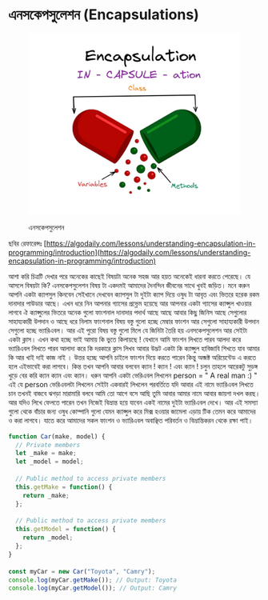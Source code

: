 # এনসকেপসুলেশন (Encapsulations)



<figure><img src="../.gitbook/assets/image.png" alt=""><figcaption><p>এনসকেপসুলেশন</p></figcaption></figure>

ছবির রেফারেন্সঃ [https://algodaily.com/lessons/understanding-encapsulation-in-programming/introduction](https://algodaily.com/lessons/understanding-encapsulation-in-programming/introduction)

আশা করি চিত্রটি দেখার পরে অনেকের কাছেই বিষয়টা অনেক সহজ আর হয়ত অনেকেই ধারনা করতে পেরেছে। যে আসলে বিষয়টা কি? এনসকেপসুলেশন বিষয় টা একদমই আমাদের দৈনন্দিন জীবনের সাথে খুবই জড়িত। মনে করুন আপনি একটা ক্যাপসুল কিনবেন সেইখানে দেখবেন ক্যাপসুল টা দুইটা ক্যাপ দিয়ে ওষুধ টা আবৃত এবং ভিতরে হরেক রকম দানাদার পাউডার আছে। এখন ধরে নিন আপনার গ্যাসের প্রভ্লেম হয়েছে আর আপনার একটা গ্যাসের ক্যাপ্সুল খাওয়ার লাগবে ঐ ক্যাপ্সুলের ভিতরে অনেক গুলো ফাংশনাল দানাদার পদার্থ আছে আছে আবার কিছু জিনিস আছে সেগুলোর সাহায্যকারী উপদান ও আছে ধরে নিলাম ফাংশনাল বিষয় বস্তু গুলো হচ্ছে মেম্বার ফাংশন আর সেগুলো সাহায্যকারী উপদান সেগুলো হচ্ছে ভ্যারিএবল।  আর এই পুরো বিষয় বস্তু গুলো মিলে যে জিনিটা তৈরি হয় এনসকেপসুলেশন আর সেইটা একটা ক্লাস। এখন কথা হচ্ছে ভাই আমায় কি ভুতে কিলায়ছে ! যেখানে আমি ফাংশন লিখতে পারব আলদা করে ভ্যারিএবল লিখতে পারব আলাদা করে কি দরকারে ক্লাস লিখব আবার উদ্ভট একটা কি ক্যাপ্সুল হাবিজাবি শিখতে যাব আমার কি আর খাই দাই কাজ নাই । উত্তর হচ্ছে আপনি চাইলে ফাংশন দিয়ে করতে পারেন কিন্তু অব্জক্ট অরিয়েন্টেড এ করতে হলে এইভাবেই করা লাগবে। কিন্ত তখন আপনি আবার বলবেন ক্যান ! ক্যান ! এবং ক্যান ! চলুন তাহলে আরেকটু সুড়ঙ্গ খুড়ে বের করি ক্যান ক্যান এবং ক্যান। ধরুন আপনি একটা ভেরিএবল লিখলেন person = " A real man :) " এই যে person ভেরিএবলটা লিখলেন সেইটা একবারই লিখলেন পরবর্তিতে যদি আবার এই নামে ভ্যারিএবল লিখতে চান তখনই বাজবে ঝগড়া মারামারি বলবে আমি তো আগে বসে আছি তুমি আবার আমার নামে আবার জায়গা দখল করছ। আর যদিও লিখে ফেলতে পারেন তখন নিজেই বিভ্রান্ত হয়ে যাবেন একই নামের দুইটা ভ্যারিএবল দেখে। আর এই সমস্যা গুলো থেকে বাঁচার জন্য ওষুধ কোম্পানি গুলো যেমন ক্যাপ্সুল করে মিক্স হওয়ার জামেলা এড়ায় টিক তেমন করে আমাদের ও করা লাগবে। যাতে করে আমাদের সকল ফাংশন ও ভ্যারিএবল অবাঞ্ছিত পরিবর্তন ও বিভ্রান্তিকরন থেকে রক্ষা পাই।&#x20;



```javascript
function Car(make, model) {
  // Private members
  let _make = make;
  let _model = model;

  // Public method to access private members
  this.getMake = function() {
    return _make;
  };

  // Public method to access private members
  this.getModel = function() {
    return _model;
  };
}

const myCar = new Car("Toyota", "Camry");
console.log(myCar.getMake()); // Output: Toyota
console.log(myCar.getModel()); // Output: Camry

```

